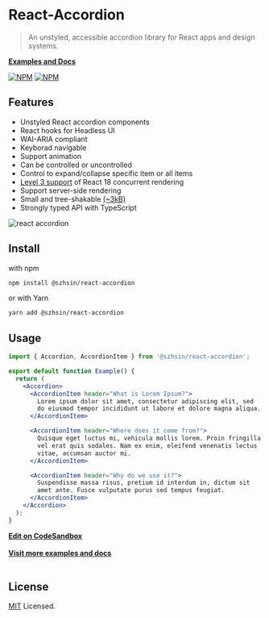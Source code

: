 # React-Accordion

> An unstyled, accessible accordion library for React apps and design systems.

**[Examples and Docs](https://szhsin.github.io/react-accordion/)**

[![NPM](https://img.shields.io/npm/v/@szhsin/react-accordion.svg)](https://www.npmjs.com/package/@szhsin/react-accordion)
[![NPM](https://img.shields.io/bundlephobia/minzip/@szhsin/react-accordion)](https://bundlephobia.com/package/@szhsin/react-accordion)

## Features

- Unstyled React accordion components
- React hooks for Headless UI
- WAI-ARIA compliant
- Keyborad navigable
- Support animation
- Can be controlled or uncontrolled
- Control to expand/collapse specific item or all items
- [Level 3 support](https://github.com/reactwg/react-18/discussions/70) of React 18 concurrent rendering
- Support server-side rendering
- Small and tree-shakable [(~3kB)](https://bundlephobia.com/package/@szhsin/react-accordion)
- Strongly typed API with TypeScript

![react accordion](https://user-images.githubusercontent.com/41896553/218288480-a65806e9-6006-44b0-9e42-d1ff388d7376.gif)

## Install

with npm

```bash
npm install @szhsin/react-accordion
```

or with Yarn

```bash
yarn add @szhsin/react-accordion
```

## Usage

```jsx
import { Accordion, AccordionItem } from '@szhsin/react-accordion';

export default function Example() {
  return (
    <Accordion>
      <AccordionItem header="What is Lorem Ipsum?">
        Lorem ipsum dolor sit amet, consectetur adipiscing elit, sed
        do eiusmod tempor incididunt ut labore et dolore magna aliqua.
      </AccordionItem>

      <AccordionItem header="Where does it come from?">
        Quisque eget luctus mi, vehicula mollis lorem. Proin fringilla
        vel erat quis sodales. Nam ex enim, eleifend venenatis lectus
        vitae, accumsan auctor mi.
      </AccordionItem>

      <AccordionItem header="Why do we use it?">
        Suspendisse massa risus, pretium id interdum in, dictum sit
        amet ante. Fusce vulputate purus sed tempus feugiat.
      </AccordionItem>
    </Accordion>
  );
}
```

**[Edit on CodeSandbox](https://codesandbox.io/s/react-accordion-css-module-eqvnzg)**<br>  
**[Visit more examples and docs](https://szhsin.github.io/react-accordion/)**<br><br>

## License

[MIT](https://github.com/szhsin/react-accordion/blob/master/LICENSE) Licensed.
